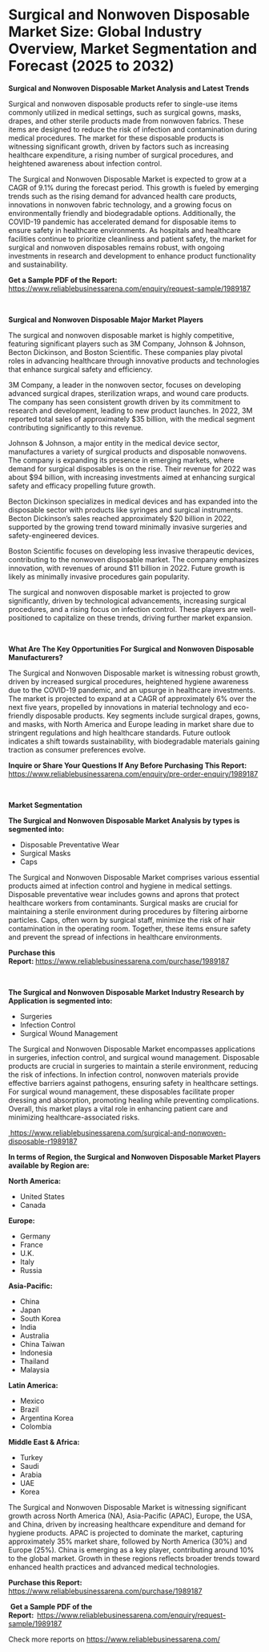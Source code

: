 <p><h1>Surgical and Nonwoven Disposable Market Size: Global Industry Overview, Market Segmentation and Forecast (2025 to 2032)</h1></p><p><strong>Surgical and Nonwoven Disposable Market Analysis and Latest Trends</strong></p>
<p><p>Surgical and nonwoven disposable products refer to single-use items commonly utilized in medical settings, such as surgical gowns, masks, drapes, and other sterile products made from nonwoven fabrics. These items are designed to reduce the risk of infection and contamination during medical procedures. The market for these disposable products is witnessing significant growth, driven by factors such as increasing healthcare expenditure, a rising number of surgical procedures, and heightened awareness about infection control.</p><p>The Surgical and Nonwoven Disposable Market is expected to grow at a CAGR of 9.1% during the forecast period. This growth is fueled by emerging trends such as the rising demand for advanced health care products, innovations in nonwoven fabric technology, and a growing focus on environmentally friendly and biodegradable options. Additionally, the COVID-19 pandemic has accelerated demand for disposable items to ensure safety in healthcare environments. As hospitals and healthcare facilities continue to prioritize cleanliness and patient safety, the market for surgical and nonwoven disposables remains robust, with ongoing investments in research and development to enhance product functionality and sustainability.</p></p>
<p><strong>Get a Sample PDF of the Report:&nbsp;</strong> <a href="https://www.reliablebusinessarena.com/enquiry/request-sample/1989187?utm_campaign=1990&utm_medium=2&utm_source=Github&utm_content=ia&utm_term=05032025&utm_id=surgical-and-nonwoven-disposable">https://www.reliablebusinessarena.com/enquiry/request-sample/1989187</a></p>
<p>&nbsp;</p>
<p><strong>Surgical and Nonwoven Disposable Major Market Players</strong></p>
<p><p>The surgical and nonwoven disposable market is highly competitive, featuring significant players such as 3M Company, Johnson & Johnson, Becton Dickinson, and Boston Scientific. These companies play pivotal roles in advancing healthcare through innovative products and technologies that enhance surgical safety and efficiency.</p><p>3M Company, a leader in the nonwoven sector, focuses on developing advanced surgical drapes, sterilization wraps, and wound care products. The company has seen consistent growth driven by its commitment to research and development, leading to new product launches. In 2022, 3M reported total sales of approximately $35 billion, with the medical segment contributing significantly to this revenue.</p><p>Johnson & Johnson, a major entity in the medical device sector, manufactures a variety of surgical products and disposable nonwovens. The company is expanding its presence in emerging markets, where demand for surgical disposables is on the rise. Their revenue for 2022 was about $94 billion, with increasing investments aimed at enhancing surgical safety and efficacy propelling future growth.</p><p>Becton Dickinson specializes in medical devices and has expanded into the disposable sector with products like syringes and surgical instruments. Becton Dickinson’s sales reached approximately $20 billion in 2022, supported by the growing trend toward minimally invasive surgeries and safety-engineered devices.</p><p>Boston Scientific focuses on developing less invasive therapeutic devices, contributing to the nonwoven disposable market. The company emphasizes innovation, with revenues of around $11 billion in 2022. Future growth is likely as minimally invasive procedures gain popularity.</p><p>The surgical and nonwoven disposable market is projected to grow significantly, driven by technological advancements, increasing surgical procedures, and a rising focus on infection control. These players are well-positioned to capitalize on these trends, driving further market expansion.</p></p>
<p>&nbsp;</p>
<p><strong>What Are The Key Opportunities For Surgical and Nonwoven Disposable Manufacturers?</strong></p>
<p><p>The Surgical and Nonwoven Disposable market is witnessing robust growth, driven by increased surgical procedures, heightened hygiene awareness due to the COVID-19 pandemic, and an upsurge in healthcare investments. The market is projected to expand at a CAGR of approximately 6% over the next five years, propelled by innovations in material technology and eco-friendly disposable products. Key segments include surgical drapes, gowns, and masks, with North America and Europe leading in market share due to stringent regulations and high healthcare standards. Future outlook indicates a shift towards sustainability, with biodegradable materials gaining traction as consumer preferences evolve.</p></p>
<p><strong>Inquire or Share Your Questions If Any Before Purchasing This Report:</strong> <a href="https://www.reliablebusinessarena.com/enquiry/pre-order-enquiry/1989187?utm_campaign=1990&utm_medium=2&utm_source=Github&utm_content=ia&utm_term=05032025&utm_id=surgical-and-nonwoven-disposable">https://www.reliablebusinessarena.com/enquiry/pre-order-enquiry/1989187</a></p>
<p>&nbsp;</p>
<p><strong>Market Segmentation</strong></p>
<p><strong>The Surgical and Nonwoven Disposable Market Analysis by types is segmented into:</strong></p>
<p><ul><li>Disposable Preventative Wear</li><li>Surgical Masks</li><li>Caps</li></ul></p>
<p><p>The Surgical and Nonwoven Disposable Market comprises various essential products aimed at infection control and hygiene in medical settings. Disposable preventative wear includes gowns and aprons that protect healthcare workers from contaminants. Surgical masks are crucial for maintaining a sterile environment during procedures by filtering airborne particles. Caps, often worn by surgical staff, minimize the risk of hair contamination in the operating room. Together, these items ensure safety and prevent the spread of infections in healthcare environments.</p></p>
<p><strong>Purchase this Report:&nbsp;</strong><a href="https://www.reliablebusinessarena.com/purchase/1989187?utm_campaign=1990&utm_medium=2&utm_source=Github&utm_content=ia&utm_term=05032025&utm_id=surgical-and-nonwoven-disposable">https://www.reliablebusinessarena.com/purchase/1989187</a></p>
<p>&nbsp;</p>
<p><strong>The Surgical and Nonwoven Disposable Market Industry Research by Application is segmented into:</strong></p>
<p><ul><li>Surgeries</li><li>Infection Control</li><li>Surgical Wound Management</li></ul></p>
<p><p>The Surgical and Nonwoven Disposable Market encompasses applications in surgeries, infection control, and surgical wound management. Disposable products are crucial in surgeries to maintain a sterile environment, reducing the risk of infections. In infection control, nonwoven materials provide effective barriers against pathogens, ensuring safety in healthcare settings. For surgical wound management, these disposables facilitate proper dressing and absorption, promoting healing while preventing complications. Overall, this market plays a vital role in enhancing patient care and minimizing healthcare-associated risks.</p></p>
<p><a href="https://www.reliablebusinessarena.com/surgical-and-nonwoven-disposable-r1989187?utm_campaign=1990&utm_medium=2&utm_source=Github&utm_content=ia&utm_term=05032025&utm_id=surgical-and-nonwoven-disposable">&nbsp;https://www.reliablebusinessarena.com/surgical-and-nonwoven-disposable-r1989187</a></p>
<p><strong>In terms of Region, the Surgical and Nonwoven Disposable Market Players available by Region are:</strong></p>
<p>
    <p> <strong> North America: </strong>
        <ul>
            <li>United States</li>
            <li>Canada</li>
        </ul>
        </p> 
    <p> <strong> Europe: </strong>
        <ul>
            <li>Germany</li>
            <li>France</li>
            <li>U.K.</li>
            <li>Italy</li>
            <li>Russia</li>
        </ul>
        </p> 
    <p> <strong> Asia-Pacific: </strong>
        <ul>
            <li>China</li>
            <li>Japan</li>
            <li>South Korea</li>
            <li>India</li>
            <li>Australia</li>
            <li>China Taiwan</li>
            <li>Indonesia</li>
            <li>Thailand</li>
            <li>Malaysia</li>
        </ul>
        </p> 
    <p> <strong> Latin America: </strong>
        <ul>
            <li>Mexico</li>
            <li>Brazil</li>
            <li>Argentina Korea</li>
            <li>Colombia</li>
        </ul>
        </p> 
    <p> <strong> Middle East & Africa: </strong>
        <ul>
            <li>Turkey</li>
            <li>Saudi</li>
            <li>Arabia</li>
            <li>UAE</li>
            <li>Korea</li>
        </ul>
    </p>
    </p>
<p><p>The Surgical and Nonwoven Disposable Market is witnessing significant growth across North America (NA), Asia-Pacific (APAC), Europe, the USA, and China, driven by increasing healthcare expenditure and demand for hygiene products. APAC is projected to dominate the market, capturing approximately 35% market share, followed by North America (30%) and Europe (25%). China is emerging as a key player, contributing around 10% to the global market. Growth in these regions reflects broader trends toward enhanced health practices and advanced medical technologies.</p></p>
<p><strong>Purchase this Report: </strong><a href="https://www.reliablebusinessarena.com/purchase/1989187?utm_campaign=1990&utm_medium=2&utm_source=Github&utm_content=ia&utm_term=05032025&utm_id=surgical-and-nonwoven-disposable">https://www.reliablebusinessarena.com/purchase/1989187</a></p>
<p>&nbsp;<strong>Get a Sample PDF of the Report:&nbsp;&nbsp;</strong><a href="https://www.reliablebusinessarena.com/enquiry/request-sample/1989187?utm_campaign=1990&utm_medium=2&utm_source=Github&utm_content=ia&utm_term=05032025&utm_id=surgical-and-nonwoven-disposable">https://www.reliablebusinessarena.com/enquiry/request-sample/1989187</a></p>
<p><strong></strong></p>
<p>Check more reports on <a href="https://www.reliablebusinessarena.com/?utm_campaign=1990&utm_medium=2&utm_source=Github&utm_content=ia&utm_term=05032025&utm_id=surgical-and-nonwoven-disposable">https://www.reliablebusinessarena.com/</a></p>